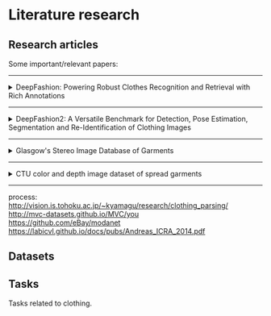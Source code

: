 # Literature research

## Research  articles

Some important/relevant papers:

--------------------------------------------------------------------------------
<details>
<summary>DeepFashion: Powering Robust Clothes Recognition and Retrieval with Rich Annotations</summary>
<br>

### Links
[link to paper](./pdf/deepfashion.pdf)  
[link to repository](http://mmlab.ie.cuhk.edu.hk/projects/DeepFashion.html)

### Summary
Present a novel dataset with 800k images, labeled with:
* categories (50)
* attributes (1000)
* land mark bounding boxes of key points in clothing (4~8 per image)
* cross-domain/cross-pose image pairs (300k)

Dataset contains:
* images of professional photo shoot for retail (in-shop)
* images of normal people in the clothes, such as selfies (consumer)

Design a state-of-the-art architecture called FashionNet, which combines the task of attribute prediction and landmark prediction in 1 network.   

This dataset proposes three benchmarks:
1. clothing category and attribute prediction
    * category prediction uses top-k classification accuracy
    * attribute prediction uses top-k recall rate
2. in-shop clothes retrieval
    * decide whether two images the same clothing item
    * only includes "nice" in-shop images
    * metric: top-k retrieval accuracy (retrieval = exact item in top-k results)
3. cross-domain clothes retrieval
    * same as 2, but match consumer picture to shopping picture

### Tasks
* clothing category and attribute prediction
* in-shop clothes retrieval
* cross-domain clothes retrieval

### Datasets
* DeepFashion

### read by
* Nik
</details>

--------------------------------------------------------------------------------
<details>
<summary>DeepFashion2: A Versatile Benchmark for Detection, Pose Estimation, Segmentation and Re-Identification of Clothing Images</summary>
<br>

#### Links
[Link to paper](./pdf/deepfashion2.pdf)  
[Link to repository](https://github.com/switchablenorms/DeepFashion2 )

#### Summary

Preset a novel dataset with 801k clothing items, where each item has annotations for:
* 13 categories (less ambiguous than deepfashion 1 )
* bounding boxes
* pose for each landmark, which has set of landmarks plus contours and skeleton between landmarks
* per-pixel map over clothing item
* style label

#### Tass
* clothes detection (bounding box + category label)
* landmark estimation
* segmentation
* commercial-consumer clothes retrieval

#### Datasets
* DeepFashion2

#### read by
* Nik
</details>

--------------------------------------------------------------------------------
<details>
<summary>Glasgow's Stereo Image Database of Garments</summary>
<br>

#### Links
[Link to paper](./pdf/glasgow_database.pdf)  
[Link to repository](https://sites.google.com/site/ugstereodatabase/)

#### Summary
16 unique clothing items in 5 positions on table, in stereo pairs and image mask.

#### Tasks
* stereo matching

#### Datasets
* Glasgow

#### read by
* Nik
</details>

--------------------------------------------------------------------------------
<details>
<summary>CTU color and depth image dataset of spread
garments</summary>
<br>

#### Links
[Link to paper](./pdf/ctu_color_depth.pdf)  
[Link to repository](https://github.com/CloPeMa/garment_dataset)

#### Summary
This is a summary of the paper

#### Tasks
* 1
* 2
* 3

#### Datasets
* 1

#### read by
* 1
</details>

--------------------------------------------------------------------------------
process:  
http://vision.is.tohoku.ac.jp/~kyamagu/research/clothing_parsing/  
http://mvc-datasets.github.io/MVC/you  
https://github.com/eBay/modanet  
https://labicvl.github.io/docs/pubs/Andreas_ICRA_2014.pdf  



## Datasets

## Tasks

Tasks related to clothing.
